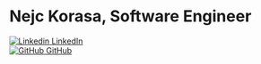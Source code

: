 # Nejc Korasa, Software Engineer

[![Linkedin](https://i.stack.imgur.com/gVE0j.png) LinkedIn](https://linkedin.com/in/nejckorasa)  
[![GitHub](https://i.stack.imgur.com/tskMh.png) GitHub](https://github.com/nejckorasa)
